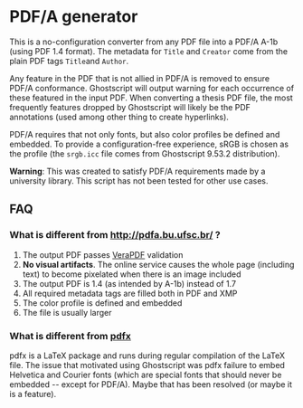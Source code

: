 PDF/A generator
===============

This is a no-configuration converter from any PDF file into a PDF/A A-1b (using PDF 1.4 format). The metadata for `Title` and `Creator` come from the plain PDF tags `Title`and `Author`.

Any feature in the PDF that is not allied in PDF/A is removed to ensure PDF/A conformance. Ghostscript will output warning for each occurrence of these featured in the input PDF. When converting a thesis PDF file, the most frequently features dropped by Ghostscript will likely be the PDF annotations (used among other thing to create hyperlinks).

PDF/A requires that not only fonts, but also color profiles be defined and embedded. To provide a configuration-free experience, sRGB is chosen as the profile (the `srgb.icc` file comes from Ghostscript 9.53.2 distribution).

**Warning**: This was created to satisfy PDF/A requirements made by a university library. This script has not been tested for other use cases.


FAQ
---

### What is different from http://pdfa.bu.ufsc.br/ ?

1. The output PDF passes [VeraPDF](https://verapdf.org/software/) validation
2. **No visual artifacts**. The online service causes the whole page (including text) to become pixelated when there is an image included 
2. The output PDF is 1.4 (as intended by A-1b) instead of 1.7
3. All required metadata tags are filled both in PDF and XMP
4. The color profile is defined and embedded
5. The file is usually larger

### What is different from [pdfx](https://ctan.org/pkg/pdfx)

pdfx is a LaTeX package and runs during regular compilation of the LaTeX file. The issue that motivated using Ghostscript was pdfx failure to embed Helvetica and Courier fonts (which are special fonts that should never be embedded -- except for PDF/A). Maybe that has been resolved (or maybe it is a feature).
